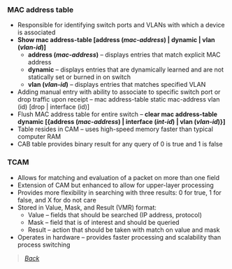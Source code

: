 ### MAC address table  
* Responsible for identifying switch ports and VLANs with which a device is associated  
* **Show mac address-table [address (*mac-address*) | dynamic | vlan (*vlan-id*)]**  
  * **address (*mac-address*)** – displays entries that match explicit MAC address  
  * **dynamic** – displays entries that are dynamically learned and are not statically set or burned in on switch  
  * **vlan (*vlan-id*)** – displays entries that matches specified VLAN  
* Adding manual entry with ability to associate to specific switch port or drop traffic upon receipt – mac address-table static mac-address vlan (id) [drop | interface (id)]  
* Flush MAC address table for entire switch – **clear mac address-table dynamic [{address (*mac-address*) | interface (*int-id*) | vlan (*vlan-id*)}]**  
* Table resides in CAM – uses high-speed memory faster than typical computer RAM  
* CAB table provides binary result for any query of 0 is true and 1 is false  


### TCAM  
* Allows for matching and evaluation of a packet on more than one field  
* Extension of CAM but enhanced to allow for upper-layer processing  
* Provides more flexibility in searching with three results: 0 for true, 1 for false, and X for do not care  
* Stored in Value, Mask, and Result (VMR) format:  
  * Value – fields that should be searched (IP address, protocol)  
  * Mask – field that is of interest and should be queried  
  * Result – action that should be taken with match on value and mask  
* Operates in hardware – provides faster processing and scalability than process switching  


> [*Back*](https://github.com/network-dluong/CCNP-ENCOR/tree/1.0-Architecture)  
